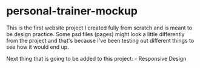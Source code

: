 # personal-trainer-mockup

This is the first website project I created fully from scratch and is meant to be design practice. Some psd files (pages) might look a little differently from the project and that's because I've been testing out different things to see how it would end up.

Next thing that is going to be added to this project: - Responsive Design
